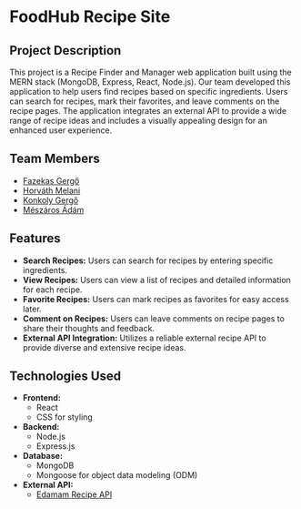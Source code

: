 # FoodHub Recipe Site

## Project Description
This project is a Recipe Finder and Manager web application built using the MERN stack (MongoDB, Express, React, Node.js). Our team developed this application to help users find recipes based on specific ingredients. Users can search for recipes, mark their favorites, and leave comments on the recipe pages. The application integrates an external API to provide a wide range of recipe ideas and includes a visually appealing design for an enhanced user experience.

## Team Members
- [Fazekas Gergő](https://github.com/gergofazekas92)
- [Horváth Melani](https://github.com/melanihorvath)
- [Konkoly Gergő](https://github.com/whowful)
- [Mészáros Ádám](https://github.com/adesz0112)

## Features
- **Search Recipes:** Users can search for recipes by entering specific ingredients.
- **View Recipes:** Users can view a list of recipes and detailed information for each recipe.
- **Favorite Recipes:** Users can mark recipes as favorites for easy access later.
- **Comment on Recipes:** Users can leave comments on recipe pages to share their thoughts and feedback.
- **External API Integration:** Utilizes a reliable external recipe API to provide diverse and extensive recipe ideas.

## Technologies Used
- **Frontend:**
  - React
  - CSS for styling
- **Backend:**
  - Node.js
  - Express.js
- **Database:**
  - MongoDB
  - Mongoose for object data modeling (ODM)
- **External API:**
  - [Edamam Recipe API](https://api.edamam.com/)

